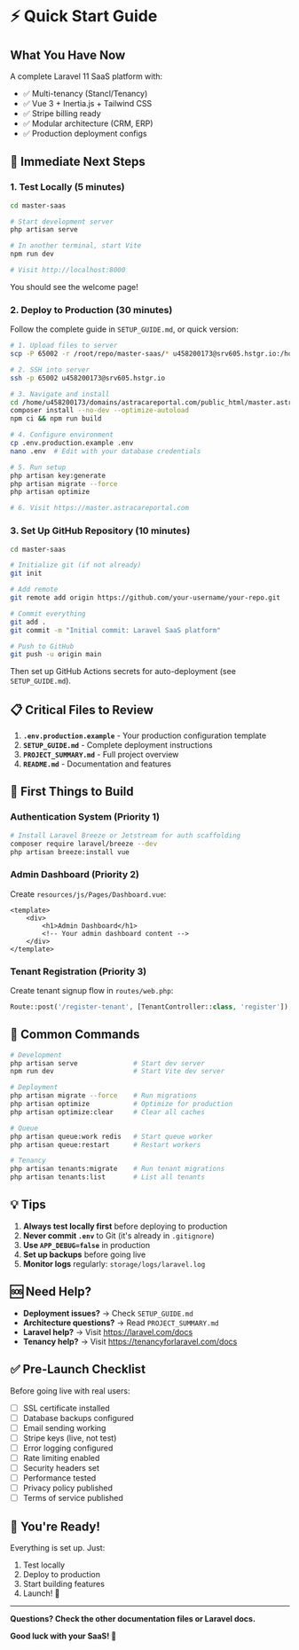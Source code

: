 # ⚡ Quick Start Guide

## What You Have Now

A complete Laravel 11 SaaS platform with:
- ✅ Multi-tenancy (Stancl/Tenancy)
- ✅ Vue 3 + Inertia.js + Tailwind CSS
- ✅ Stripe billing ready
- ✅ Modular architecture (CRM, ERP)
- ✅ Production deployment configs

## 🚀 Immediate Next Steps

### 1. Test Locally (5 minutes)

```bash
cd master-saas

# Start development server
php artisan serve

# In another terminal, start Vite
npm run dev

# Visit http://localhost:8000
```

You should see the welcome page!

### 2. Deploy to Production (30 minutes)

Follow the complete guide in `SETUP_GUIDE.md`, or quick version:

```bash
# 1. Upload files to server
scp -P 65002 -r /root/repo/master-saas/* u458200173@srv605.hstgr.io:/home/u458200173/domains/astracareportal.com/public_html/master.astracareportal.com/

# 2. SSH into server
ssh -p 65002 u458200173@srv605.hstgr.io

# 3. Navigate and install
cd /home/u458200173/domains/astracareportal.com/public_html/master.astracareportal.com
composer install --no-dev --optimize-autoload
npm ci && npm run build

# 4. Configure environment
cp .env.production.example .env
nano .env  # Edit with your database credentials

# 5. Run setup
php artisan key:generate
php artisan migrate --force
php artisan optimize

# 6. Visit https://master.astracareportal.com
```

### 3. Set Up GitHub Repository (10 minutes)

```bash
cd master-saas

# Initialize git (if not already)
git init

# Add remote
git remote add origin https://github.com/your-username/your-repo.git

# Commit everything
git add .
git commit -m "Initial commit: Laravel SaaS platform"

# Push to GitHub
git push -u origin main
```

Then set up GitHub Actions secrets for auto-deployment (see `SETUP_GUIDE.md`).

## 📋 Critical Files to Review

1. **`.env.production.example`** - Your production configuration template
2. **`SETUP_GUIDE.md`** - Complete deployment instructions
3. **`PROJECT_SUMMARY.md`** - Full project overview
4. **`README.md`** - Documentation and features

## 🎯 First Things to Build

### Authentication System (Priority 1)

```bash
# Install Laravel Breeze or Jetstream for auth scaffolding
composer require laravel/breeze --dev
php artisan breeze:install vue
```

### Admin Dashboard (Priority 2)

Create `resources/js/Pages/Dashboard.vue`:
```vue
<template>
    <div>
        <h1>Admin Dashboard</h1>
        <!-- Your admin dashboard content -->
    </div>
</template>
```

### Tenant Registration (Priority 3)

Create tenant signup flow in `routes/web.php`:
```php
Route::post('/register-tenant', [TenantController::class, 'register']);
```

## 🔧 Common Commands

```bash
# Development
php artisan serve              # Start dev server
npm run dev                    # Start Vite dev server

# Deployment
php artisan migrate --force    # Run migrations
php artisan optimize           # Optimize for production
php artisan optimize:clear     # Clear all caches

# Queue
php artisan queue:work redis   # Start queue worker
php artisan queue:restart      # Restart workers

# Tenancy
php artisan tenants:migrate    # Run tenant migrations
php artisan tenants:list       # List all tenants
```

## 💡 Tips

1. **Always test locally first** before deploying to production
2. **Never commit `.env`** to Git (it's already in `.gitignore`)
3. **Use `APP_DEBUG=false`** in production
4. **Set up backups** before going live
5. **Monitor logs** regularly: `storage/logs/laravel.log`

## 🆘 Need Help?

- **Deployment issues?** → Check `SETUP_GUIDE.md`
- **Architecture questions?** → Read `PROJECT_SUMMARY.md`
- **Laravel help?** → Visit https://laravel.com/docs
- **Tenancy help?** → Visit https://tenancyforlaravel.com/docs

## ✅ Pre-Launch Checklist

Before going live with real users:

- [ ] SSL certificate installed
- [ ] Database backups configured
- [ ] Email sending working
- [ ] Stripe keys (live, not test)
- [ ] Error logging configured
- [ ] Rate limiting enabled
- [ ] Security headers set
- [ ] Performance tested
- [ ] Privacy policy published
- [ ] Terms of service published

## 🎉 You're Ready!

Everything is set up. Just:
1. Test locally
2. Deploy to production
3. Start building features
4. Launch! 🚀

---

**Questions? Check the other documentation files or Laravel docs.**

**Good luck with your SaaS! 💪**
